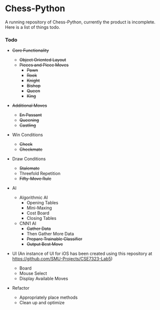 # Chess-Python

A running repository of Chess-Python, currently the product is incomplete. Here is a list of things todo.

### Todo
* ~~Core Functionality~~
    * ~~Object Oriented Layout~~
    * ~~Pieces and Piece Moves~~
        * ~~Pawn~~
        * ~~Rook~~
        * ~~Knight~~
        * ~~Bishop~~
        * ~~Queen~~
        * ~~King~~

* ~~Additional Moves~~
    * ~~En Passant~~
    * ~~Queening~~
    * ~~Castling~~

* Win Conditions
    * ~~Check~~
    * ~~Checkmate~~

* Draw Conditions
    * ~~Stalemate~~
    * Threefold Repetition
    * ~~Fifty-Move Rule~~

* AI
    * Algorithmic AI
        * Opening Tables
        * Mini-Maxing
        * Cost Board
        * Closing Tables
    * CNN1 AI
        * ~~Gather Data~~
        * Then Gather More Data
        * ~~Prepare Trainable Classifier~~
        * ~~Output Best Move~~

* UI (An instance of UI for iOS has been created using this repository at https://github.com/SMU-Projects/CSE7323-Lab5)
    * Board
    * Mouse Select
    * Display Available Moves

* Refactor
    * Appropriately place methods
    * Clean up and optimize
